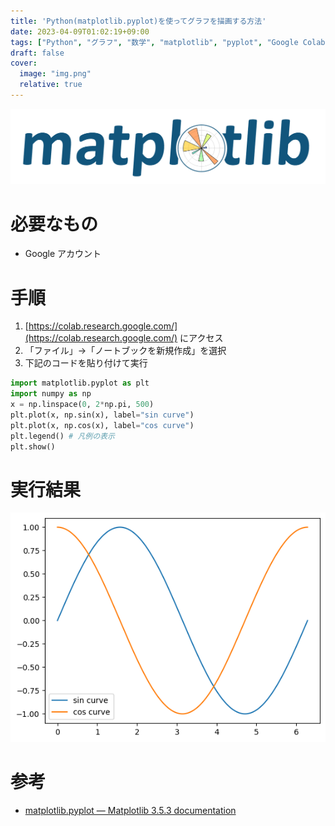 ```yaml
---
title: 'Python(matplotlib.pyplot)を使ってグラフを描画する方法'
date: 2023-04-09T01:02:19+09:00
tags: ["Python", "グラフ", "数学", "matplotlib", "pyplot", "Google Colaboratory"]
draft: false
cover:
  image: "img.png"
  relative: true
---
```


![img_1.png](img_1.png)

# 必要なもの
- Google アカウント

# 手順

1. [https://colab.research.google.com/](https://colab.research.google.com/) にアクセス
2. 「ファイル」→「ノートブックを新規作成」を選択
3. 下記のコードを貼り付けて実行
```python
import matplotlib.pyplot as plt
import numpy as np
x = np.linspace(0, 2*np.pi, 500)
plt.plot(x, np.sin(x), label="sin curve")
plt.plot(x, np.cos(x), label="cos curve")
plt.legend() # 凡例の表示
plt.show()
```

# 実行結果

![img.png](img.png)

# 参考

- [matplotlib.pyplot — Matplotlib 3.5.3 documentation](https://matplotlib.org/3.5.3/api/_as_gen/matplotlib.pyplot.html)